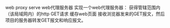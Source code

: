 web proxy serve
web代理服务器
实现一个web代理服务器：
  获得管辖范围内（该局域网内）的http GET请求
  缓存web页面
  接收浏览器发来的GET报文，然后项目的服务器转发GET报文和响应报文。
